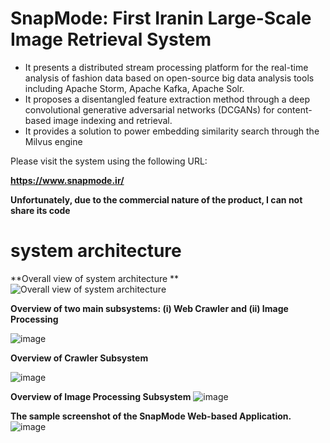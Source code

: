# SnapMode: First Iranin Large-Scale Image Retrieval System 
- It presents a distributed stream processing platform for the real-time analysis of fashion data based on open-source big data analysis tools including Apache Storm, Apache Kafka, Apache Solr.
- It proposes a disentangled feature extraction method through a deep convolutional generative adversarial networks (DCGANs) for content-based image indexing and retrieval.
- It provides a solution to power embedding similarity search through the Milvus engine

Please visit the system using the following URL: 

**https://www.snapmode.ir/**

**Unfortunately, due to the commercial nature of the product, I can not share its code**

# system architecture

**Overall view of system architecture **
![Overall view of system architecture ](https://user-images.githubusercontent.com/41056415/162418253-d7816fcc-0a47-473f-b28e-d8304aeef622.png)

**Overview of two main subsystems: (i) Web Crawler and (ii) Image Processing**

![image](https://user-images.githubusercontent.com/41056415/162418463-ad59f55c-1d16-4e66-8d8a-64a5935bd0aa.png)

**Overview of Crawler Subsystem**

![image](https://user-images.githubusercontent.com/41056415/162418655-73505cc7-49b4-48ca-854c-94aa2acacf2b.png)

**Overview of Image Processing Subsystem**
![image](https://user-images.githubusercontent.com/41056415/162418737-da4268cf-50fc-4f1e-86ff-8aef67f4d930.png)

**The sample screenshot of the SnapMode Web-based Application.**
![image](https://user-images.githubusercontent.com/41056415/162419609-1dfa8cd8-d6ce-4d34-a39d-6eda13354ae4.png)

